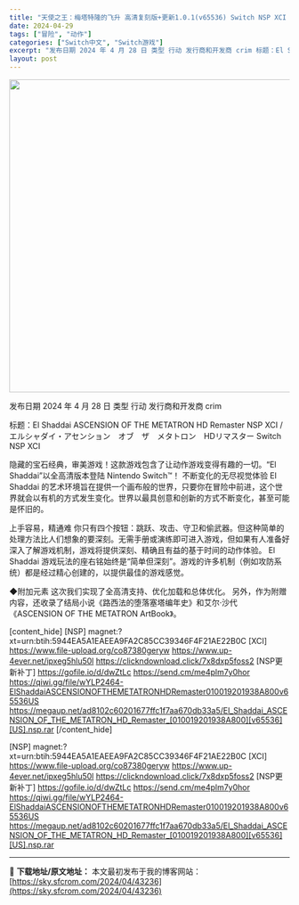 ```yaml
---
title: "天使之王：梅塔特隆的飞升 高清复刻版+更新1.0.1(v65536) Switch NSP XCI 中文 4.99G"
date: 2024-04-29
tags: ["冒险", "动作"]
categories: ["Switch中文", "Switch游戏"]
excerpt: "发布日期 2024 年 4 月 28 日 类型 行动 发行商和开发商 crim 标题：El Shaddai ASCENSION OF THE METATRON HD Remaster NSP XCI / エルシャダイ・アセンション　オブ　ザ　メタトロン　HDリマスター Switch NSP XCI &hellip;"
layout: post
---
```


<img class="aligncenter size-full wp-image-43202" src="https://sky.sfcrom.com/wp-content/uploads/2024/04/20240429103159-404d8.jpeg" alt="" width="1000" height="562" />

发布日期 2024 年 4 月 28 日
类型 行动
发行商和开发商 crim

标题：El Shaddai ASCENSION OF THE METATRON HD Remaster NSP XCI / エルシャダイ・アセンション　オブ　ザ　メタトロン　HDリマスター Switch NSP XCI

隐藏的宝石经典，审美游戏！这款游戏包含了让动作游戏变得有趣的一切。“El Shaddai”以全高清版本登陆 Nintendo Switch™！
不断变化的无尽视觉体验
El Shaddai 的艺术环境旨在提供一个画布般的世界，只要你在冒险中前进，这个世界就会以有机的方式发生变化。世界以最具创意和创新的方式不断变化，甚至可能是怀旧的。

上手容易，精通难
你只有四个按钮：跳跃、攻击、守卫和偷武器。但这种简单的处理方法比人们想象的要深刻。无需手册或演练即可进入游戏，但如果有人准备好深入了解游戏机制，游戏将提供深刻、精确且有益的基于时间的动作体验。 El Shaddai 游戏玩法的座右铭始终是“简单但深刻”。游戏的许多机制（例如攻防系统）都是经过精心创建的，以提供最佳的游戏感觉。

◆附加元素
这次我们实现了全高清支持、优化加载和总体优化。
另外，作为附赠内容，还收录了结局小说《路西法的堕落塞塔编年史》和艾尔·沙代《ASCENSION OF THE METATRON ArtBook》。

[content_hide]
[NSP]
magnet:?xt=urn:btih:5944EA5A1EAEEA9FA2C85CC39346F4F21AE22B0C
[XCI]
https://www.file-upload.org/co87380geryw
https://www.up-4ever.net/ipxeg5hlu50l
https://clickndownload.click/7x8dxp5foss2
[NSP更新补丁]
https://gofile.io/d/dwZtLc
https://send.cm/me4plm7y0hor
https://qiwi.gg/file/wYLP2464-ElShaddaiASCENSIONOFTHEMETATRONHDRemaster010019201938A800v65536US
https://megaup.net/ad8102c60201677ffc1f7aa670db33a5/El_Shaddai_ASCENSION_OF_THE_METATRON_HD_Remaster_[010019201938A800][v65536][US].nsp.rar
[/content_hide]

<!--wechatfans start-->
[NSP]
magnet:?xt=urn:btih:5944EA5A1EAEEA9FA2C85CC39346F4F21AE22B0C
[XCI]
https://www.file-upload.org/co87380geryw
https://www.up-4ever.net/ipxeg5hlu50l
https://clickndownload.click/7x8dxp5foss2
[NSP更新补丁]
https://gofile.io/d/dwZtLc
https://send.cm/me4plm7y0hor
https://qiwi.gg/file/wYLP2464-ElShaddaiASCENSIONOFTHEMETATRONHDRemaster010019201938A800v65536US
https://megaup.net/ad8102c60201677ffc1f7aa670db33a5/El_Shaddai_ASCENSION_OF_THE_METATRON_HD_Remaster_[010019201938A800][v65536][US].nsp.rar
<!--wechatfans end-->

---
📖 **下载地址/原文地址：** 本文最初发布于我的博客网站：[https://sky.sfcrom.com/2024/04/43236](https://sky.sfcrom.com/2024/04/43236)
